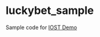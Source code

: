 # luckybet_sample
Sample code for [IOST Demo](http://developers.iost.io/docs/en/5-lucky-bet/Lucky-Bet-Operation/)
